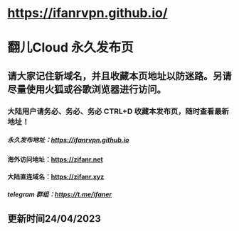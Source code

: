 # https://ifanrvpn.github.io/

# 翻儿Cloud 永久发布页
## 请大家记住新域名，并且收藏本页地址以防迷路。另请尽量使用火狐或谷歌浏览器进行访问。
### 大陆用户请务必、务必、务必 CTRL+D 收藏本发布页，随时查看最新地址！

##### 永久发布地址：https://ifanrvpn.github.io

#### 海外访问地址：https://zifanr.net

#### 大陆直连域名：https://zifanr.xyz

##### telegram 群组：https://t.me/ifaner
## 更新时间24/04/2023

